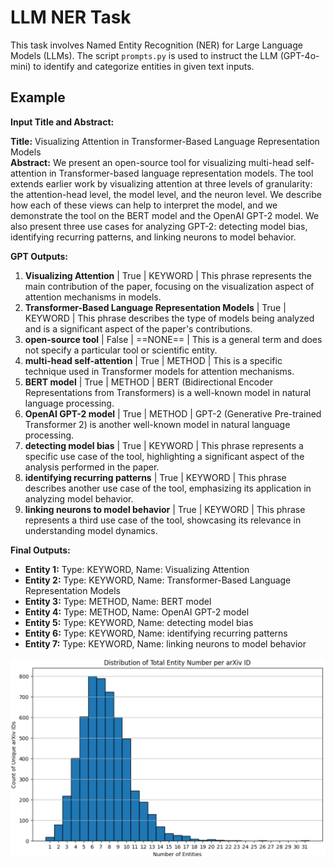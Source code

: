 # LLM NER Task

This task involves Named Entity Recognition (NER) for Large Language Models (LLMs). The script `prompts.py` is used to instruct the LLM (GPT-4o-mini) to identify and categorize entities in given text inputs.

## Example

**Input Title and Abstract:**

**Title:** Visualizing Attention in Transformer-Based Language Representation Models  
**Abstract:** We present an open-source tool for visualizing multi-head self-attention in Transformer-based language representation models. The tool extends earlier work by visualizing attention at three levels of granularity: the attention-head level, the model level, and the neuron level. We describe how each of these views can help to interpret the model, and we demonstrate the tool on the BERT model and the OpenAI GPT-2 model. We also present three use cases for analyzing GPT-2: detecting model bias, identifying recurring patterns, and linking neurons to model behavior.

**GPT Outputs:**

1. **Visualizing Attention** | True | KEYWORD | This phrase represents the main contribution of the paper, focusing on the visualization aspect of attention mechanisms in models.
2. **Transformer-Based Language Representation Models** | True | KEYWORD | This phrase describes the type of models being analyzed and is a significant aspect of the paper's contributions.
3. **open-source tool** | False | ==NONE== | This is a general term and does not specify a particular tool or scientific entity.
4. **multi-head self-attention** | True | METHOD | This is a specific technique used in Transformer models for attention mechanisms.
5. **BERT model** | True | METHOD | BERT (Bidirectional Encoder Representations from Transformers) is a well-known model in natural language processing.
6. **OpenAI GPT-2 model** | True | METHOD | GPT-2 (Generative Pre-trained Transformer 2) is another well-known model in natural language processing.
7. **detecting model bias** | True | KEYWORD | This phrase represents a specific use case of the tool, highlighting a significant aspect of the analysis performed in the paper.
8. **identifying recurring patterns** | True | KEYWORD | This phrase describes another use case of the tool, emphasizing its application in analyzing model behavior.
9. **linking neurons to model behavior** | True | KEYWORD | This phrase represents a third use case of the tool, showcasing its relevance in understanding model dynamics.

**Final Outputs:**

- **Entity 1:** Type: KEYWORD, Name: Visualizing Attention
- **Entity 2:** Type: KEYWORD, Name: Transformer-Based Language Representation Models
- **Entity 3:** Type: METHOD, Name: BERT model
- **Entity 4:** Type: METHOD, Name: OpenAI GPT-2 model
- **Entity 5:** Type: KEYWORD, Name: detecting model bias
- **Entity 6:** Type: KEYWORD, Name: identifying recurring patterns
- **Entity 7:** Type: KEYWORD, Name: linking neurons to model behavior


![entity distribution](https://github.com/jiaweixu98/llm-scientific-entity-ner/blob/main/entity_distribution.png)
